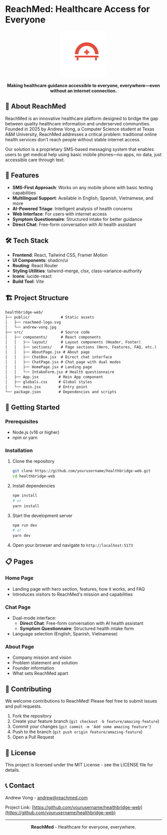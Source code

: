 # ReachMed: Healthcare Access for Everyone

<p align="center">
  <img src="public/reachmed-logo.svg" alt="ReachMed Logo" width="150" />
</p>

<p align="center">
  <strong>Making healthcare guidance accessible to everyone, everywhere—even without an internet connection.</strong>
</p>

## 📱 About ReachMed

ReachMed is an innovative healthcare platform designed to bridge the gap between quality healthcare information and underserved communities. Founded in 2025 by Andrew Vong, a Computer Science student at Texas A&M University, ReachMed addresses a critical problem: traditional online health services don't reach people without stable internet access.

Our solution is a proprietary SMS-based messaging system that enables users to get medical help using basic mobile phones—no apps, no data, just accessible care through text.

## 🚀 Features

- **SMS-First Approach**: Works on any mobile phone with basic texting capabilities
- **Multilingual Support**: Available in English, Spanish, Vietnamese, and more
- **AI-Powered Triage**: Intelligent analysis of health concerns
- **Web Interface**: For users with internet access
- **Symptom Questionnaire**: Structured intake for better guidance
- **Direct Chat**: Free-form conversation with AI health assistant

## 🛠️ Tech Stack

- **Frontend**: React, Tailwind CSS, Framer Motion
- **UI Components**: shadcn/ui
- **Routing**: React Router
- **Styling Utilities**: tailwind-merge, clsx, class-variance-authority
- **Icons**: lucide-react
- **Build Tool**: Vite

## 🏗️ Project Structure

```
healthbridge-web/
├── public/              # Static assets
│   ├── reachmed-logo.svg
│   └── andrew-vong.jpg
├── src/                 # Source code
│   ├── components/      # React components
│   │   ├── layout/      # Layout components (Header, Footer)
│   │   ├── sections/    # Page sections (Hero, Features, FAQ, etc.)
│   │   ├── AboutPage.jsx # About page
│   │   ├── ChatBox.jsx  # Direct chat interface
│   │   ├── ChatPage.jsx # Chat page with dual modes
│   │   ├── HomePage.jsx # Landing page
│   │   └── IntakeForm.jsx # Health questionnaire
│   ├── App.jsx         # Main App component
│   ├── globals.css     # Global styles
│   └── main.jsx        # Entry point
└── package.json        # Dependencies and scripts
```

## 🚦 Getting Started

### Prerequisites

- Node.js (v16 or higher)
- npm or yarn

### Installation

1. Clone the repository
   ```bash
   git clone https://github.com/yourusername/healthbridge-web.git
   cd healthbridge-web
   ```

2. Install dependencies
   ```bash
   npm install
   # or
   yarn install
   ```

3. Start the development server
   ```bash
   npm run dev
   # or
   yarn dev
   ```

4. Open your browser and navigate to `http://localhost:5173`

## 📋 Pages

### Home Page
- Landing page with hero section, features, how it works, and FAQ
- Introduces visitors to ReachMed's mission and capabilities

### Chat Page
- Dual-mode interface:
  - **Direct Chat**: Free-form conversation with AI health assistant
  - **Symptom Questionnaire**: Structured health intake form
- Language selection (English, Spanish, Vietnamese)

### About Page
- Company mission and vision
- Problem statement and solution
- Founder information
- What sets ReachMed apart

## 🤝 Contributing

We welcome contributions to ReachMed! Please feel free to submit issues and pull requests.

1. Fork the repository
2. Create your feature branch (`git checkout -b feature/amazing-feature`)
3. Commit your changes (`git commit -m 'Add some amazing feature'`)
4. Push to the branch (`git push origin feature/amazing-feature`)
5. Open a Pull Request

## 📄 License

This project is licensed under the MIT License - see the LICENSE file for details.

## 📞 Contact

Andrew Vong - [andrew@reachmed.com](mailto:andrew@reachmed.com)

Project Link: [https://github.com/yourusername/healthbridge-web](https://github.com/yourusername/healthbridge-web)

---

<p align="center">
  <strong>ReachMed</strong> - Healthcare for everyone, everywhere.
</p>
